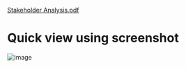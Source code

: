[Stakeholder Analysis.pdf](https://github.com/user-attachments/files/19151285/Stakeholder.Analysis.pdf)

# Quick view using screenshot
![image](https://github.com/user-attachments/assets/1f54d47a-3b7e-420c-88b6-ad7204aff1c8)
